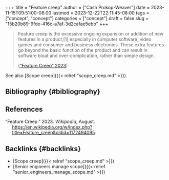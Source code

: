 +++
title = "Feature creep"
author = ["Cash Prokop-Weaver"]
date = 2023-11-15T09:51:00-08:00
lastmod = 2023-12-22T22:11:45-08:00
tags = ["concept", "concept"]
categories = ["concept"]
draft = false
slug = "15b20b89-9fde-416c-a7af-3d2cafae5ebb"
+++

> Feature creep is the excessive ongoing expansion or addition of new features in a product,[1] especially in computer software, video games and consumer and business electronics. These extra features go beyond the basic function of the product and can result in software bloat and over-complication, rather than simple design.
>
> (<a href="#citeproc_bib_item_1">“Feature Creep” 2023</a>)

See also [Scope creep]({{< relref "scope_creep.md" >}}).


## Bibliography {#bibliography}

## References

<style>.csl-entry{text-indent: -1.5em; margin-left: 1.5em;}</style><div class="csl-bib-body">
  <div class="csl-entry"><a id="citeproc_bib_item_1"></a>“Feature Creep.” 2023. <i>Wikipedia</i>, August. <a href="https://en.wikipedia.org/w/index.php?title=Feature_creep&oldid=1172494095">https://en.wikipedia.org/w/index.php?title=Feature_creep&#38;oldid=1172494095</a>.</div>
</div>


## Backlinks {#backlinks}

-   [Scope creep]({{< relref "scope_creep.md" >}})
-   [Senior engineers manage scope]({{< relref "senior_engineers_manage_scope.md" >}})
